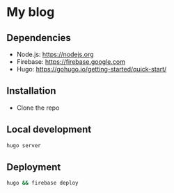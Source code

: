 # My blog

## Dependencies
- Node.js: https://nodejs.org
- Firebase: https://firebase.google.com
- Hugo: https://gohugo.io/getting-started/quick-start/

## Installation
- Clone the repo

## Local development
```bash
hugo server
```

## Deployment
```bash
hugo && firebase deploy
```